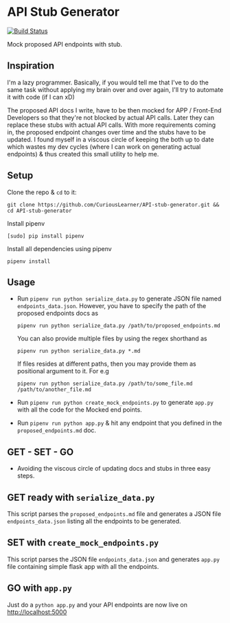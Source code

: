 # API Stub Generator

[![Build Status](https://travis-ci.org/CuriousLearner/API-stub-generator.svg?branch=master)](https://travis-ci.org/CuriousLearner/API-stub-generator)

Mock proposed API endpoints with stub.

## Inspiration

I'm a lazy programmer. Basically, if you would tell me that I've to do the same task without applying my brain over and over again, I'll try to automate it with code (if I can xD)

The proposed API docs I write, have to be then mocked for APP / Front-End Developers so that they're not blocked by actual API calls. Later they can replace these stubs with actual API calls. With more requirements coming in, the proposed endpoint changes over time and the stubs have to be updated. I found myself in a viscous circle of keeping the both up to date which wastes my dev cycles (where I can work on generating actual endpoints) & thus created this small utility to help me.

## Setup

Clone the repo & `cd` to it:

```
git clone https://github.com/CuriousLearner/API-stub-generator.git && cd API-stub-generator
```

Install pipenv

```
[sudo] pip install pipenv
```

Install all dependencies using pipenv

```
pipenv install
```

## Usage

- Run `pipenv run python serialize_data.py` to generate JSON file named `endpoints_data.json`. However, you have to specify the path of the proposed endpoints docs as

    ```pipenv run python serialize_data.py /path/to/proposed_endpoints.md```

    You can also provide multiple files by using the regex shorthand as

    ```pipenv run python serialize_data.py *.md```

    If files resides at different paths, then you may provide them as positional argument to it.  For e.g

    ```pipenv run python serialize_data.py /path/to/some_file.md /path/to/another_file.md```

- Run `pipenv run python create_mock_endpoints.py` to generate `app.py` with all the code for the Mocked end points.

- Run `pipenv run python app.py` & hit any endpoint that you defined in the `proposed_endpoints.md` doc.


## GET - SET - GO

- Avoiding the viscous circle of updating docs and stubs in three easy steps.

## GET ready with `serialize_data.py`

This script parses the `proposed_endpoints.md` file and generates a JSON file `endpoints_data.json` listing all the endpoints to be generated.

## SET with `create_mock_endpoints.py`

This script parses the JSON file `endpoints_data.json` and generates `app.py` file containing simple flask app with all the endpoints.

## GO with `app.py`

Just do a `python app.py` and your API endpoints are now live on [http://localhost:5000](http://localhost:5000)
